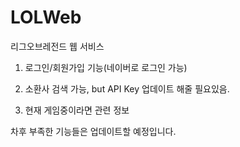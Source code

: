 # LOLWeb



리그오브레전드 웹 서비스


1. 로그인/회원가입 기능(네이버로 로그인 가능)

2. 소환사 검색 가능, but API Key 업데이트 해줄 필요있음.

3. 현재 게임중이라면 관련 정보





차후 부족한 기능들은 업데이트할 예정입니다.
